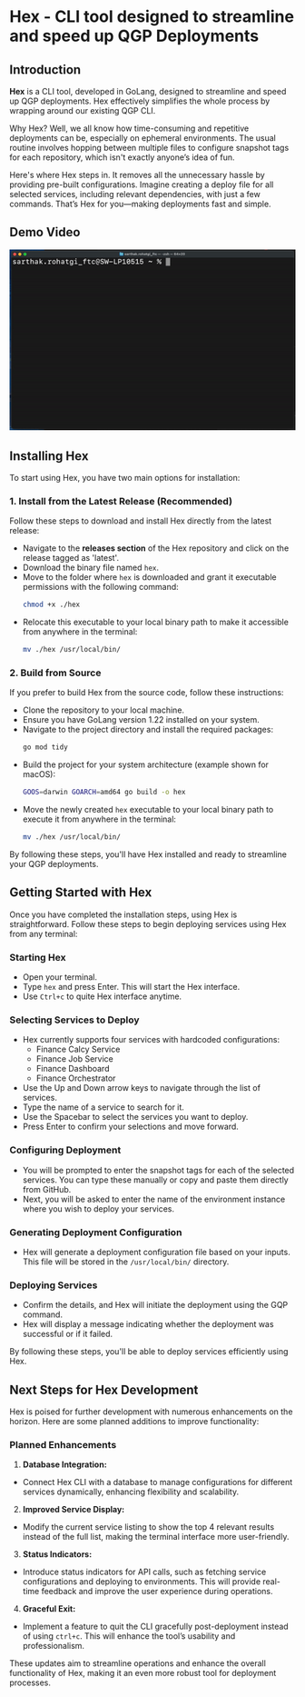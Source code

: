 # Hex - CLI tool designed to streamline and speed up QGP Deployments

## Introduction

**Hex** is a CLI tool, developed in GoLang, designed to streamline and speed up QGP deployments. Hex effectively simplifies the whole process by wrapping around our existing QGP CLI.

Why Hex? Well, we all know how time-consuming and repetitive deployments can be, especially on ephemeral environments. The usual routine involves hopping between multiple files to configure snapshot tags for each repository, which isn't exactly anyone’s idea of fun.

Here's where Hex steps in. It removes all the unnecessary hassle by providing pre-built configurations. Imagine creating a deploy file for all selected services, including relevant dependencies, with just a few commands. That’s Hex for you—making deployments fast and simple.

## Demo Video
![Demo Video.gif](static/demo_vid.gif)
## Installing Hex

To start using Hex, you have two main options for installation:

### 1. Install from the Latest Release (Recommended)
Follow these steps to download and install Hex directly from the latest release:
- Navigate to the **releases section** of the Hex repository and click on the release tagged as 'latest'.
- Download the binary file named `hex`.
- Move to the folder where `hex` is downloaded and grant it executable permissions with the following command:
    ```bash
    chmod +x ./hex
    ```
- Relocate this executable to your local binary path to make it accessible from anywhere in the terminal:
    ```bash
    mv ./hex /usr/local/bin/
    ```

### 2. Build from Source
If you prefer to build Hex from the source code, follow these instructions:
- Clone the repository to your local machine.
- Ensure you have GoLang version 1.22 installed on your system.
- Navigate to the project directory and install the required packages:
    ```bash
    go mod tidy
    ```
- Build the project for your system architecture (example shown for macOS):
    ```bash
    GOOS=darwin GOARCH=amd64 go build -o hex
    ```
- Move the newly created `hex` executable to your local binary path to execute it from anywhere in the terminal:
    ```bash
    mv ./hex /usr/local/bin/
    ```

By following these steps, you'll have Hex installed and ready to streamline your QGP deployments.

## Getting Started with Hex

Once you have completed the installation steps, using Hex is straightforward. Follow these steps to begin deploying services using Hex from any terminal:

### Starting Hex
- Open your terminal.
- Type `hex` and press Enter. This will start the Hex interface.
- Use `Ctrl+c` to quite Hex interface anytime.

### Selecting Services to Deploy
- Hex currently supports four services with hardcoded configurations:
  - Finance Calcy Service
  - Finance Job Service
  - Finance Dashboard
  - Finance Orchestrator
- Use the Up and Down arrow keys to navigate through the list of services.
- Type the name of a service to search for it.
- Use the Spacebar to select the services you want to deploy.
- Press Enter to confirm your selections and move forward.

### Configuring Deployment
- You will be prompted to enter the snapshot tags for each of the selected services. You can type these manually or copy and paste them directly from GitHub.
- Next, you will be asked to enter the name of the environment instance where you wish to deploy your services.

### Generating Deployment Configuration
- Hex will generate a deployment configuration file based on your inputs. This file will be stored in the `/usr/local/bin/` directory.

### Deploying Services
- Confirm the details, and Hex will initiate the deployment using the GQP command.
- Hex will display a message indicating whether the deployment was successful or if it failed.

By following these steps, you'll be able to deploy services efficiently using Hex.

## Next Steps for Hex Development

Hex is poised for further development with numerous enhancements on the horizon. Here are some planned additions to improve functionality:

### Planned Enhancements
1. **Database Integration:**
  - Connect Hex CLI with a database to manage configurations for different services dynamically, enhancing flexibility and scalability.

2. **Improved Service Display:**
  - Modify the current service listing to show the top 4 relevant results instead of the full list, making the terminal interface more user-friendly.

3. **Status Indicators:**
  - Introduce status indicators for API calls, such as fetching service configurations and deploying to environments. This will provide real-time feedback and improve the user experience during operations.

4. **Graceful Exit:**
  - Implement a feature to quit the CLI gracefully post-deployment instead of using `ctrl+c`. This will enhance the tool’s usability and professionalism.

These updates aim to streamline operations and enhance the overall functionality of Hex, making it an even more robust tool for deployment processes.
